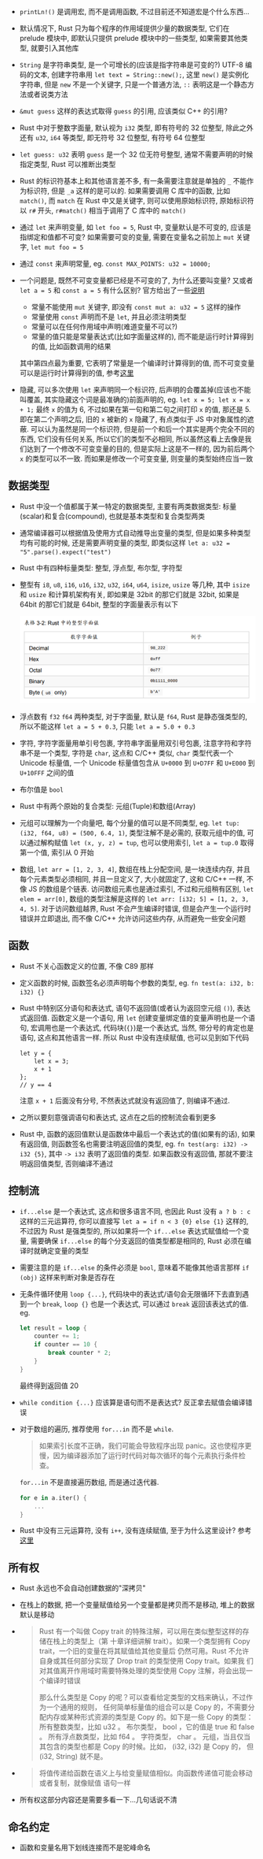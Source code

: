 * `printLn!()` 是调用宏, 而不是调用函数, 不过目前还不知道宏是个什么东西...

* 默认情况下, Rust 只为每个程序的作用域提供少量的数据类型, 它们在 prelude 模块中, 即默认只提供 prelude 模块中的一些类型, 如果需要其他类型, 就要引入其他库

* `String` 是字符串类型, 是一个可增长的(应该是指字符串是可变的?) UTF-8 编码的文本, 创建字符串用 `let text = String::new();`, 这里 `new()` 是实例化字符串, 但是 `new` 不是一个关键字, 只是一个普通方法, `::` 表明这是一个静态方法或者说类方法

* `&mut guess` 这样的表达式取得 `guess` 的引用, 应该类似 C++ 的引用? 

* Rust 中对于整数字面量, 默认视为 `i32` 类型, 即有符号的 32 位整型, 除此之外还有 `u32`, `i64` 等类型, 即无符号 32 位整型, 有符号 64 位整型

* `let guess: u32` 表明 `guess` 是一个 32 位无符号整型, 通常不需要声明的时候指定类型, Rust 可以推断出类型

* Rust 的标识符基本上和其他语言差不多, 有一条需要注意就是单独的 `_` 不能作为标识符, 但是 `_a` 这样的是可以的. 如果需要调用 C 库中的函数, 比如 `match()`, 而 `match` 在 Rust 中又是关键字, 则可以使用原始标识符, 原始标识符以 `r#` 开头, `r#match()` 相当于调用了 C 库中的 `match()`

* 通过 `let` 来声明变量, 如 `let foo = 5`, Rust 中, 变量默认是不可变的, 应该是指绑定和值都不可变? 如果需要可变的变量, 需要在变量名之前加上 `mut` 关键字, `let mut foo = 5`

* 通过 `const` 来声明常量, eg. `const MAX_POINTS: u32 = 10000;`

* 一个问题是, 既然不可变变量都已经是不可变的了, 为什么还要叫变量? 又或者 `let a = 5` 和 `const a = 5` 有什么区别? 官方给出了一些[说明](https://doc.rust-lang.org/book/ch03-01-variables-and-mutability.html#differences-between-variables-and-constants)

  * 常量不能使用 `mut` 关键字, 即没有 `const mut a: u32 = 5` 这样的操作
  * 常量使用 `const` 声明而不是 `let`, 并且必须注明类型
  * 常量可以在任何作用域中声明(难道变量不可以?)
  * 常量的值只能是常量表达式(比如字面量这样的), 而不能是运行时计算得到的值, 比如函数调用的结果

  其中第四点最为重要, 它表明了常量是一个编译时计算得到的值, 而不可变变量可以是运行时计算得到的值, 参考[这里](https://www.zhihu.com/question/294321149)

* 隐藏, 可以多次使用 `let` 来声明同一个标识符, 后声明的会覆盖掉(应该也不能叫覆盖, 其实隐藏这个词是最准确的)前面声明的, eg. `let x = 5; let x = x + 1;` 最终 `x` 的值为 6, 不过如果在第一句和第二句之间打印 `x` 的值, 那还是 5. 即在第二个声明之后, 旧的 `x` 被新的 `x` 隐藏了, 有点类似于 JS 中对象属性的遮蔽. 可以认为虽然是同一个标识符, 但是前一个和后一个其实是两个完全不同的东西, 它们没有任何关系, 所以它们的类型不必相同, 所以虽然这看上去像是我们达到了一个修改不可变变量的目的, 但是实际上这是不一样的, 因为前后两个 `x` 的类型可以不一致. 而如果是修改一个可变变量, 则变量的类型始终应当一致



## 数据类型

* Rust 中没一个值都属于某一特定的数据类型, 主要有两类数据类型: 标量(scalar)和复合(compound), 也就是基本类型和复合类型两类

* 通常编译器可以根据值及使用方式自动推导出变量的类型, 但是如果多种类型均有可能的时候, 还是需要声明变量的类型, 即类似这样 `let a: u32 = "5".parse().expect("test")`

* Rust 中有四种标量类型: 整型, 浮点型, 布尔型, 字符型

* 整型有 `i8`, `u8`, `i16`, `u16`, `i32`, `u32`, `i64`, `u64`, `isize`, `usize` 等几种, 其中 `isize` 和 `usize` 和计算机架构有关, 即如果是 32bit 的那它们就是 32bit, 如果是 64bit 的那它们就是 64bit, 整型的字面量表示有以下

  ![img0](./images/img0.png)

* 浮点数有 `f32` `f64` 两种类型, 对于字面量, 默认是 `f64`, Rust 是静态强类型的, 所以不能这样 `let a = 5 + 0.3`, 只能 `let a = 5.0 + 0.3`

* 字符, 字符字面量用单引号包裹, 字符串字面量用双引号包裹, 注意字符和字符串不是一个类型, 字符是 `char`, 这点和 C/C++ 类似, `char` 类型代表一个 Unicode 标量值, 一个 Unicode 标量值包含从 `U+0000` 到 `U+D7FF` 和 `U+E000` 到 `U+10FFF` 之间的值

* 布尔值是 `bool`

* Rust 中有两个原始的复合类型: 元组(Tuple)和数组(Array)

* 元组可以理解为一个向量吧, 每个分量的值可以是不同类型, eg. `let tup: (i32, f64, u8) = (500, 6.4, 1)`, 类型注解不是必需的, 获取元组中的值, 可以通过解构赋值 `let (x, y, z) = tup`, 也可以使用索引, `let a = tup.0` 取得第一个值, 索引从 0 开始

* 数组, `let arr = [1, 2, 3, 4]`, 数组在栈上分配空间, 是一块连续内存, 并且每个元素类型必须相同, 并且一旦定义了, 大小就固定了, 这和 C/C++ 一样, 不像 JS 的数组是个链表. 访问数组元素也是通过索引, 不过和元组稍有区别, `let elem = arr[0]`, 数组的类型注解是这样的 `let arr: [i32; 5] = [1, 2, 3, 4, 5]`. 对于访问数组越界, Rust 不会产生编译时错误, 但是会产生一个运行时错误并立即退出, 而不像 C/C++ 允许访问这些内存, 从而避免一些安全问题



## 函数

* Rust 不关心函数定义的位置, 不像 C89 那样

* 定义函数的时候, 函数签名必须声明每个参数的类型, eg. `fn test(a: i32, b: i32) {}`

* Rust 中特别区分语句和表达式, 语句不返回值(或者认为返回空元组 `()`), 表达式返回值. 函数定义是一个语句, 用 `let` 创建变量绑定值的变量声明也是一个语句, 宏调用也是一个表达式, 代码块(`{}`)是一个表达式, 当然, 带分号的肯定也是语句, 这点和其他语言一样. 所以 Rust 中没有连续赋值, 也可以见到如下代码

  ```:new:
  let y = {
      let x = 3;
      x + 1
  };
  // y == 4
  ```

  注意 `x + 1` 后面没有分号, 不然表达式就没有返回值了, 则编译不通过.

* 之所以要刻意强调语句和表达式, 这点在之后的控制流会看到更多

* Rust 中, 函数的返回值默认是函数体中最后一个表达式的值(如果有的话), 如果有返回值, 则函数签名也需要注明返回值的类型, eg. `fn test(arg: i32) -> i32 {5}`, 其中 `-> i32` 表明了返回值的类型. 如果函数没有返回值, 那就不要注明返回值类型, 否则编译不通过



## 控制流

* `if...else` 是一个表达式, 这点和很多语言不同, 也因此 Rust 没有 `a ? b : c` 这样的三元运算符, 你可以直接写 `let a = if n < 3 {0} else {1}` 这样的, 不过因为 Rust 是强类型的, 所以如果将一个 `if...else` 表达式赋值给一个变量, 需要确保 `if...else` 的每个分支返回的值类型都是相同的, Rust 必须在编译时就确定变量的类型

* 需要注意的是 `if...else` 的条件必须是 `bool`, 意味着不能像其他语言那样 `if (obj)` 这样来判断对象是否存在

* 无条件循环使用 `loop {...}`, 代码块中的表达式/语句会无限循环下去直到遇到一个 `break`, `loop {}` 也是一个表达式, 可以通过 `break` 返回该表达式的值. eg.

  ```rust
  let result = loop {
      counter += 1;
      if counter == 10 {
          break counter * 2;
      }
  }
  ```

  最终得到返回值 20

* `while condition {...}` 应该算是语句而不是表达式? 反正拿去赋值会编译错误

* 对于数组的遍历, 推荐使用 `for...in` 而不是 `while`.

  > 如果索引长度不正确，我们可能会导致程序出现 panic。这也使程序更慢，因为编译器添加了运行时代码对每次循环的每个元素执行条件检查。

  `for...in` 不是直接遍历数组, 而是通过迭代器.

  ```rust
  for e in a.iter() {
      ...
  }
  ```

* Rust 中没有三元运算符, 没有 `i++`, 没有连续赋值, 至于为什么这里设计? 参考[这里](https://zhuanlan.zhihu.com/p/21490678)



## 所有权

* Rust 永远也不会自动创建数据的"深拷贝"

* 在栈上的数据, 把一个变量赋值给另一个变量都是拷贝而不是移动, 堆上的数据默认是移动

* > Rust 有一个叫做 Copy trait 的特殊注解，可以用在类似整型这样的存储在栈上的类型上（第
  > 十章详细讲解 trait）。如果一个类型拥有 Copy trait，一个旧的变量在将其赋值给其他变量后
  > 仍然可用。Rust 不允许自身或其任何部分实现了 Drop trait 的类型使用 Copy trait。如果我
  > 们对其值离开作用域时需要特殊处理的类型使用 Copy 注解，将会出现一个编译时错误
  >
  > 那么什么类型是 Copy 的呢？可以查看给定类型的文档来确认，不过作为一个通用的规则，
  > 任何简单标量值的组合可以是 Copy 的，不需要分配内存或某种形式资源的类型是 Copy
  > 的。如下是一些 Copy 的类型：
  > 所有整数类型，比如 u32 。
  > 布尔类型， bool ，它的值是 true 和 false 。
  > 所有浮点数类型，比如 f64 。
  > 字符类型， char 。
  > 元组，当且仅当其包含的类型也都是 Copy 的时候。比如， (i32, i32) 是 Copy 的，
  > 但 (i32, String) 就不是。

* > 将值传递给函数在语义上与给变量赋值相似。向函数传递值可能会移动或者复制，就像赋值
  > 语句一样

* 所有权这部分内容还是需要多看一下...几句话说不清



## 命名约定

* 函数和变量名用下划线连接而不是驼峰命名